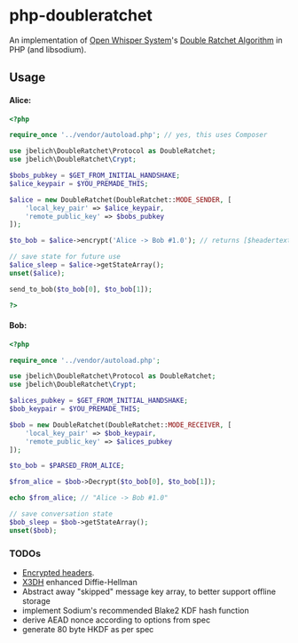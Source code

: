 # php-doubleratchet

An implementation of [Open Whisper System](https://whispersystemsorg)'s [Double Ratchet Algorithm](https://whispersystems.org/docs/specifications/doubleratchet/) in PHP (and libsodium).

## Usage

#### Alice:

```php
<?php

require_once '../vendor/autoload.php'; // yes, this uses Composer

use jbelich\DoubleRatchet\Protocol as DoubleRatchet;
use jbelich\DoubleRatchet\Crypt;

$bobs_pubkey = $GET_FROM_INITIAL_HANDSHAKE;
$alice_keypair = $YOU_PREMADE_THIS;

$alice = new DoubleRatchet(DoubleRatchet::MODE_SENDER, [
    'local_key_pair' => $alice_keypair,
    'remote_public_key' => $bobs_pubkey
]);

$to_bob = $alice->encrypt('Alice -> Bob #1.0'); // returns [$headertext, $ciphertext]

// save state for future use
$alice_sleep = $alice->getStateArray();
unset($alice);

send_to_bob($to_bob[0], $to_bob[1]);

?>
```

#### Bob:

```php
<?php

require_once '../vendor/autoload.php';

use jbelich\DoubleRatchet\Protocol as DoubleRatchet;
use jbelich\DoubleRatchet\Crypt;

$alices_pubkey = $GET_FROM_INITIAL_HANDSHAKE;
$bob_keypair = $YOU_PREMADE_THIS;

$bob = new DoubleRatchet(DoubleRatchet::MODE_RECEIVER, [
    'local_key_pair' => $bob_keypair,
    'remote_public_key' => $alices_pubkey
]);

$to_bob = $PARSED_FROM_ALICE;

$from_alice = $bob->Decrypt($to_bob[0], $to_bob[1]);

echo $from_alice; // "Alice -> Bob #1.0"

// save conversation state
$bob_sleep = $bob->getStateArray();
unset($bob);

```

### TODOs


- [Encrypted headers](https://whispersystems.org/docs/specifications/doubleratchet/#double-ratchet-with-header-encryption).
- [X3DH](https://whispersystems.org/docs/specifications/x3dh/) enhanced Diffie-Hellman
- Abstract away "skipped" message key array, to better support offline storage
- implement Sodium's recommended Blake2 KDF hash function
- derive AEAD nonce according to options from spec
- generate 80 byte HKDF as per spec
